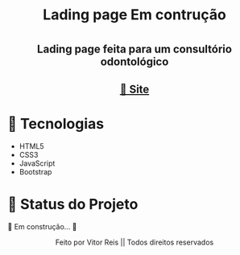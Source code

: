 
<h1 align="center" >Lading page Em contrução<h1>
<h2 align="center">Lading page feita para um consultório odontológico </h2>


<h2 color="blue" align="center">
<a href="https://VitorHRD.github.io/Visodonto/">🔗 Site</a>
</h2>

<h1>🚀 Tecnologias</h1>
 
 <ul>
     <li> HTML5
      <li> CSS3
       <li> JavaScript
        <li> Bootstrap
 </ul>
 
<h1 > 🚀 Status do Projeto </h1>
 
 <p > 🚧 Em construção... 🚧 </p>
 
 
 <p align="center">Feito por Vitor Reis || Todos direitos reservados</p>